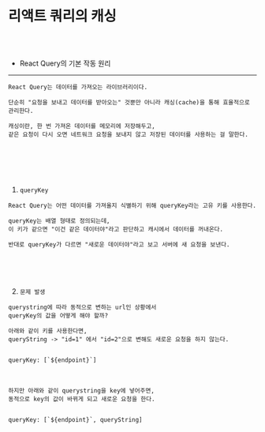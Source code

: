 # 리액트 쿼리의 캐싱

<br />
<br />

* React Query의 기본 작동 원리
---

```
React Query는 데이터를 가져오는 라이브러리이다.

단순히 "요청을 보내고 데이터를 받아오는" 것뿐만 아니라 캐싱(cache)을 통해 효율적으로 관리한다.

캐싱이란, 한 번 가져온 데이터를 메모리에 저장해두고,
같은 요청이 다시 오면 네트워크 요청을 보내지 않고 저장된 데이터를 사용하는 걸 말한다.
```

<br />
<br />
<br />
<br />

1. `queryKey`

```
React Query는 어떤 데이터를 가져올지 식별하기 위해 queryKey라는 고유 키를 사용한다.

queryKey는 배열 형태로 정의되는데,
이 키가 같으면 "이건 같은 데이터야"라고 판단하고 캐시에서 데이터를 꺼내온다.

반대로 queryKey가 다르면 "새로운 데이터야"라고 보고 서버에 새 요청을 보낸다.
```

<br />
<br />
<br />

2. `문제 발생`

```
querystring에 따라 동적으로 변하는 url인 상황에서
queryKey의 값을 어떻게 해야 할까?

아래와 같이 키를 사용한다면,
queryString -> "id=1" 에서 "id=2"으로 변해도 새로운 요청을 하지 않는다.
```

```

queryKey: [`${endpoint}`]

```

<br />

```
하지만 아래와 같이 querystring을 key에 넣어주면,
동적으로 key의 값이 바뀌게 되고 새로운 요청을 한다.
```

```

queryKey: [`${endpoint}`, queryString]

```
